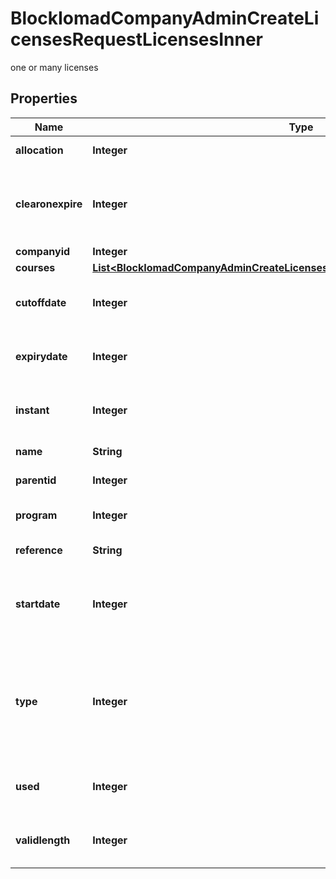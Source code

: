 

# BlockIomadCompanyAdminCreateLicensesRequestLicensesInner

one or many licenses

## Properties

| Name | Type | Description | Notes |
|------------ | ------------- | ------------- | -------------|
|**allocation** | **Integer** | Number of license slots |  [optional] |
|**clearonexpire** | **Integer** | Clear license assignments on expire - 0 &#x3D; no, 1 &#x3D; yes |  [optional] |
|**companyid** | **Integer** | Company id |  [optional] |
|**courses** | [**List&lt;BlockIomadCompanyAdminCreateLicensesRequestLicensesInnerCoursesInner&gt;**](BlockIomadCompanyAdminCreateLicensesRequestLicensesInnerCoursesInner.md) |  |  [optional] |
|**cutoffdate** | **Integer** | License cut off date (int &#x3D; timestamp) |  [optional] |
|**expirydate** | **Integer** | License expiry date (int &#x3D; timestamp) |  [optional] |
|**instant** | **Integer** | Instant access - 0 &#x3D; no, 1 &#x3D; yes |  [optional] |
|**name** | **String** | License name |  [optional] |
|**parentid** | **Integer** | Parent license id |  [optional] |
|**program** | **Integer** | Program pf courses 0 &#x3D; no, 1 &#x3D; yes |  [optional] |
|**reference** | **String** | License reference |  [optional] |
|**startdate** | **Integer** | Date from which the liucense is available (int &#x3D; timestamp)  |  [optional] |
|**type** | **Integer** | License type - 0 &#x3D; standard, 1 &#x3D; reusable, 2 &#x3D; standard educator, 3 &#x3D; reusable educator |  [optional] |
|**used** | **Integer** | Number how often the lic can be allocated |  [optional] |
|**validlength** | **Integer** | Course access length (days) |  [optional] |



